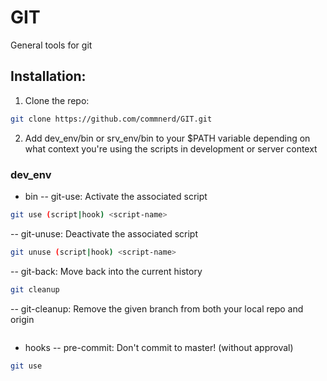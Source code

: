 # GIT
General tools for git

## Installation:
1. Clone the repo:
```bash
git clone https://github.com/commnerd/GIT.git
```
2. Add dev_env/bin or srv_env/bin to your $PATH variable depending on what context you're using the scripts in development or server context

### dev_env
- bin
-- git-use: Activate the associated script
```bash
git use (script|hook) <script-name>
```
-- git-unuse: Deactivate the associated script
```bash
git unuse (script|hook) <script-name>
```
-- git-back: Move back into the current history
```bash
git cleanup 
```
-- git-cleanup: Remove the given branch from both your local repo and origin
```bash
```

- hooks
-- pre-commit: Don't commit to master! (without approval)
```bash
git use 